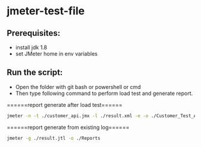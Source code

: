 # jmeter-test-file

## Prerequisites:
- install jdk 1.8
- set JMeter home in env variables

## Run the script:

- Open the folder with git bash or powershell or cmd
- Then type following command to perform load test and generate report.

======report generate after load test======
```sh 
jmeter -n -t ./customer_api.jmx -l ./result.xml -e -o ./Customer_Test_API/Reports
```
======report generate from existing log======
```sh 
jmeter -g ./result.jtl -o ./Reports 
```
